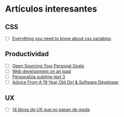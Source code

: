 # Artículos interesantes

## CSS

- [ ] [Everything you need to know about css variables](https://medium.freecodecamp.org/everything-you-need-to-know-about-css-variables-c74d922ea855)

## Productividad

- [ ] [Open Sourcing Your Personal Goals](http://una.github.io/personal-goals-guide/)
- [ ] [Web development on an ipad](https://medium.com/@peterxjang/web-development-on-an-ipad-69f253bc9c38)
- [ ] [Personaliza sublime text 3](https://sgualda.github.io/#/2017/11/21/personaliza-sublime-text-3)
- [ ] [Advice From A 19 Year Old Girl & Software Developer](https://medium.com/@lydiahallie/advice-from-a-19-y-o-girl-software-developer-88737bcc6be5)

## UX

- [ ] [14 libros de UX que no pasan de moda](https://carmel.es/2017/11/20/14-libros-de-ux-que-no-pasan-de-moda/)